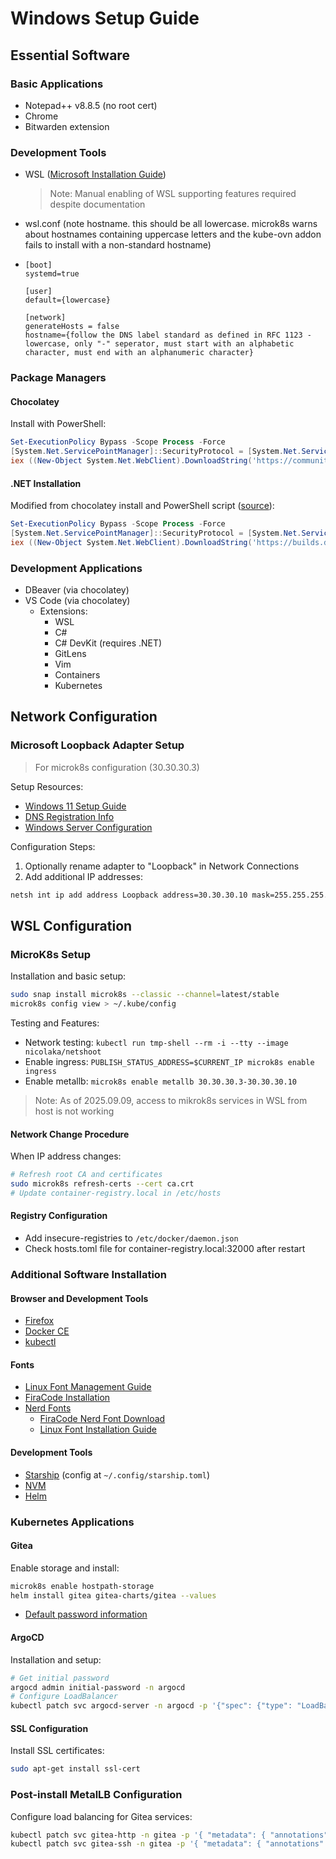 # Windows Setup Guide

## Essential Software

### Basic Applications

- Notepad++ v8.8.5 (no root cert)
- Chrome
- Bitwarden extension

### Development Tools

- WSL ([Microsoft Installation Guide](https://learn.microsoft.com/en-us/windows/wsl/install))
  > Note: Manual enabling of WSL supporting features required despite documentation
- wsl.conf (note hostname. this should be all lowercase. microk8s warns about hostnames containing uppercase letters and the kube-ovn addon fails to install with a non-standard hostname)
- ```
  [boot]
  systemd=true
  
  [user]
  default={lowercase}
  
  [network]
  generateHosts = false
  hostname={follow the DNS label standard as defined in RFC 1123 - lowercase, only "-" seperator, must start with an alphabetic character, must end with an alphanumeric character}
  ```

### Package Managers

#### Chocolatey

Install with PowerShell:

```powershell
Set-ExecutionPolicy Bypass -Scope Process -Force
[System.Net.ServicePointManager]::SecurityProtocol = [System.Net.ServicePointManager]::SecurityProtocol -bor 3072
iex ((New-Object System.Net.WebClient).DownloadString('https://community.chocolatey.org/install.ps1'))
```

#### .NET Installation

Modified from chocolatey install and PowerShell script ([source](https://dotnet.microsoft.com/en-us/download/dotnet/scripts)):

```powershell
Set-ExecutionPolicy Bypass -Scope Process -Force
[System.Net.ServicePointManager]::SecurityProtocol = [System.Net.ServicePointManager]::SecurityProtocol -bor 3072
iex ((New-Object System.Net.WebClient).DownloadString('https://builds.dotnet.microsoft.com/dotnet/scripts/v1/dotnet-install.ps1'))
```

### Development Applications

- DBeaver (via chocolatey)
- VS Code (via chocolatey)
  - Extensions:
    - WSL
    - C#
    - C# DevKit (requires .NET)
    - GitLens
    - Vim
    - Containers
    - Kubernetes

## Network Configuration

### Microsoft Loopback Adapter Setup

> For microk8s configuration (30.30.30.3)

Setup Resources:

- [Windows 11 Setup Guide](https://www.linkedin.com/pulse/how-create-microsoft-loopback-adapter-windows-11-buddhika-wijesooriya-3mgle)
- [DNS Registration Info](https://learn.microsoft.com/en-us/answers/questions/344170/loopback-adapters-keep-getting-registered-in-dns-a)
- [Windows Server Configuration](https://docs.progress.com/bundle/loadmaster-technical-note-configuring-dsr-ltsf/page/Add-a-loopback-interface-on-Windows-Server-2012-2016-and-2019.html)

Configuration Steps:

1. Optionally rename adapter to "Loopback" in Network Connections
2. Add additional IP addresses:

```cmd
netsh int ip add address Loopback address=30.30.30.10 mask=255.255.255.0
```

## WSL Configuration

### MicroK8s Setup

Installation and basic setup:

```bash
sudo snap install microk8s --classic --channel=latest/stable
microk8s config view > ~/.kube/config
```

Testing and Features:

- Network testing: `kubectl run tmp-shell --rm -i --tty --image nicolaka/netshoot`
- Enable ingress: `PUBLISH_STATUS_ADDRESS=$CURRENT_IP microk8s enable ingress`
- Enable metallb: `microk8s enable metallb 30.30.30.3-30.30.30.10`

> Note: As of 2025.09.09, access to mikrok8s services in WSL from host is not working

#### Network Change Procedure

When IP address changes:

```bash
# Refresh root CA and certificates
sudo microk8s refresh-certs --cert ca.crt
# Update container-registry.local in /etc/hosts
```

#### Registry Configuration

- Add insecure-registries to `/etc/docker/daemon.json`
- Check hosts.toml file for container-registry.local:32000 after restart

### Additional Software Installation

#### Browser and Development Tools

- [Firefox](https://support.mozilla.org/en-US/kb/install-firefox-linux#w_install-firefox-deb-package-for-debian-based-distributions)
- [Docker CE](https://docs.docker.com/engine/install/ubuntu/)
- [kubectl](https://kubernetes.io/docs/tasks/tools/install-kubectl-linux/)

#### Fonts

- [Linux Font Management Guide](https://linuxconfig.org/how-to-install-and-manage-fonts-on-linux)
- [FiraCode Installation](https://github.com/tonsky/FiraCode/wiki/Linux-instructions#installing-with-a-package-manager)
- [Nerd Fonts](https://www.nerdfonts.com/)
  - [FiraCode Nerd Font Download](https://github.com/ryanoasis/nerd-fonts/releases/download/v3.4.0/FiraCode.zip)
  - [Linux Font Installation Guide](https://dev.to/pulkitsingh/install-nerd-fonts-or-any-fonts-easily-in-linux-2e3l)

#### Development Tools

- [Starship](https://starship.rs/) (config at `~/.config/starship.toml`)
- [NVM](https://github.com/nvm-sh/nvm?tab=readme-ov-file#install--update-script)
- [Helm](https://helm.sh/docs/intro/install/)

### Kubernetes Applications

#### Gitea

Enable storage and install:
```bash
microk8s enable hostpath-storage
helm install gitea gitea-charts/gitea --values
```

- [Default password information](https://gitea.com/gitea/helm-gitea#gitea)

#### ArgoCD

Installation and setup:

```bash
# Get initial password
argocd admin initial-password -n argocd
# Configure LoadBalancer
kubectl patch svc argocd-server -n argocd -p '{"spec": {"type": "LoadBalancer", "loadBalancerIP": "30.30.30.2"}}'
```

#### SSL Configuration

Install SSL certificates:

```bash
sudo apt-get install ssl-cert
```

### Post-install MetalLB Configuration

Configure load balancing for Gitea services:

```bash
kubectl patch svc gitea-http -n gitea -p '{ "metadata": { "annotations": { "metallb.io/allow-shared-ip": "gitea-30.30.30.3"}}, "spec": {"loadBalancerIP": "30.30.30.3"}}'
kubectl patch svc gitea-ssh -n gitea -p '{ "metadata": { "annotations": { "metallb.io/allow-shared-ip": "gitea-30.30.30.3"}}, "spec": {"loadBalancerIP": "30.30.30.3"}}'
```

